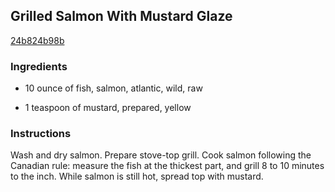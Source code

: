 ## Grilled Salmon With Mustard Glaze

[24b824b98b](http://cooking.nytimes.com/recipes/9798)

### Ingredients

 - 10 ounce of fish, salmon, atlantic, wild, raw

 - 1 teaspoon of mustard, prepared, yellow

### Instructions

Wash and dry salmon. Prepare stove-top grill. Cook salmon following the Canadian rule: measure the fish at the thickest part, and grill 8 to 10 minutes to the inch. While salmon is still hot, spread top with mustard.